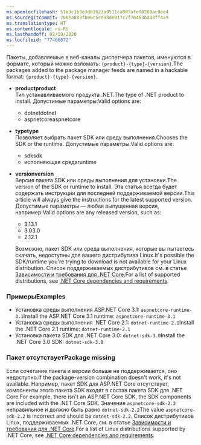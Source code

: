 ```yaml
---
ms.openlocfilehash: 51b3c1b3e3d61b23a0511ca807afef0269ac9ee4
ms.sourcegitcommit: 700ea803fb06c5ce98de017c7f76463ba33ff4a9
ms.translationtype: HT
ms.contentlocale: ru-RU
ms.lasthandoff: 02/19/2020
ms.locfileid: "77466072"
---
```


<span data-ttu-id="5f06c-101">Пакеты, добавляемые в веб-каналы диспетчера пакетов, именуются в формате, который можно взломать: `{product}-{type}-{version}`.</span><span class="sxs-lookup"><span data-stu-id="5f06c-101">The packages added to the package manager feeds are named in a hackable format: `{product}-{type}-{version}`.</span></span>

- <span data-ttu-id="5f06c-102">**product**</span><span class="sxs-lookup"><span data-stu-id="5f06c-102">**product**</span></span>\
<span data-ttu-id="5f06c-103">Тип устанавливаемого продукта .NET.</span><span class="sxs-lookup"><span data-stu-id="5f06c-103">The type of .NET product to install.</span></span> <span data-ttu-id="5f06c-104">Допустимые параметры:</span><span class="sxs-lookup"><span data-stu-id="5f06c-104">Valid options are:</span></span>

  - <span data-ttu-id="5f06c-105">dotnet</span><span class="sxs-lookup"><span data-stu-id="5f06c-105">dotnet</span></span>
  - <span data-ttu-id="5f06c-106">aspnetcore</span><span class="sxs-lookup"><span data-stu-id="5f06c-106">aspnetcore</span></span>

- <span data-ttu-id="5f06c-107">**type**</span><span class="sxs-lookup"><span data-stu-id="5f06c-107">**type**</span></span>\
<span data-ttu-id="5f06c-108">Позволяет выбрать пакет SDK или среду выполнения.</span><span class="sxs-lookup"><span data-stu-id="5f06c-108">Chooses the SDK or the runtime.</span></span> <span data-ttu-id="5f06c-109">Допустимые параметры:</span><span class="sxs-lookup"><span data-stu-id="5f06c-109">Valid options are:</span></span>

  - <span data-ttu-id="5f06c-110">sdk</span><span class="sxs-lookup"><span data-stu-id="5f06c-110">sdk</span></span>
  - <span data-ttu-id="5f06c-111">исполняющая среда</span><span class="sxs-lookup"><span data-stu-id="5f06c-111">runtime</span></span>

- <span data-ttu-id="5f06c-112">**version**</span><span class="sxs-lookup"><span data-stu-id="5f06c-112">**version**</span></span>\
<span data-ttu-id="5f06c-113">Версия пакета SDK или среды выполнения для установки.</span><span class="sxs-lookup"><span data-stu-id="5f06c-113">The version of the SDK or runtime to install.</span></span> <span data-ttu-id="5f06c-114">Эта статья всегда будет содержать инструкции для последней поддерживаемой версии.</span><span class="sxs-lookup"><span data-stu-id="5f06c-114">This article will always give the instructions for the latest supported version.</span></span> <span data-ttu-id="5f06c-115">Допустимые параметры — любая выпущенная версия, например:</span><span class="sxs-lookup"><span data-stu-id="5f06c-115">Valid options are any released version, such as:</span></span>

  - <span data-ttu-id="5f06c-116">3.1</span><span class="sxs-lookup"><span data-stu-id="5f06c-116">3.1</span></span>
  - <span data-ttu-id="5f06c-117">3.0</span><span class="sxs-lookup"><span data-stu-id="5f06c-117">3.0</span></span>
  - <span data-ttu-id="5f06c-118">2.1</span><span class="sxs-lookup"><span data-stu-id="5f06c-118">2.1</span></span>

  <span data-ttu-id="5f06c-119">Возможно, пакет SDK или среда выполнения, которые вы пытаетесь скачать, недоступны для вашего дистрибутива Linux.</span><span class="sxs-lookup"><span data-stu-id="5f06c-119">It's possible the SDK/runtime you're trying to download is not available for your Linux distribution.</span></span> <span data-ttu-id="5f06c-120">Список поддерживаемых дистрибутивов см. в статье [Зависимости и требования для .NET Core](../dependencies.md?pivots=os-linux).</span><span class="sxs-lookup"><span data-stu-id="5f06c-120">For a list of supported distributions, see [.NET Core dependencies and requirements](../dependencies.md?pivots=os-linux).</span></span>

### <a name="examples"></a><span data-ttu-id="5f06c-121">Примеры</span><span class="sxs-lookup"><span data-stu-id="5f06c-121">Examples</span></span>

- <span data-ttu-id="5f06c-122">Установка среды выполнения ASP.NET Core 3.1: `aspnetcore-runtime-3.1`</span><span class="sxs-lookup"><span data-stu-id="5f06c-122">Install the ASP.NET Core 3.1 runtime: `aspnetcore-runtime-3.1`</span></span>
- <span data-ttu-id="5f06c-123">Установка среды выполнения .NET Core 2.1: `dotnet-runtime-2.1`</span><span class="sxs-lookup"><span data-stu-id="5f06c-123">Install the .NET Core 2.1 runtime: `dotnet-runtime-2.1`</span></span>
- <span data-ttu-id="5f06c-124">Установка пакета SDK для .NET Core 3.0: `dotnet-sdk-3.0`</span><span class="sxs-lookup"><span data-stu-id="5f06c-124">Install the .NET Core 3.0 SDK: `dotnet-sdk-3.0`</span></span>

### <a name="package-missing"></a><span data-ttu-id="5f06c-125">Пакет отсутствует</span><span class="sxs-lookup"><span data-stu-id="5f06c-125">Package missing</span></span>

<span data-ttu-id="5f06c-126">Если сочетание пакета и версии больше не поддерживается, оно недоступно.</span><span class="sxs-lookup"><span data-stu-id="5f06c-126">If the package-version combination doesn't work, it's not available.</span></span> <span data-ttu-id="5f06c-127">Например, пакет SDK для ASP.NET Core отсутствует, компоненты этого пакета SDK входят в состав пакета SDK для .NET Core.</span><span class="sxs-lookup"><span data-stu-id="5f06c-127">For example, there isn't an ASP.NET Core SDK, the SDK components are included with the .NET Core SDK.</span></span> <span data-ttu-id="5f06c-128">Значение `aspnetcore-sdk-2.2` неправильное и должно быть равно `dotnet-sdk-2.2`</span><span class="sxs-lookup"><span data-stu-id="5f06c-128">The value `aspnetcore-sdk-2.2` is incorrect and should be `dotnet-sdk-2.2`.</span></span> <span data-ttu-id="5f06c-129">Список дистрибутивов Linux, поддерживаемых .NET Core, см. в статье [Зависимости и требования для .NET Core](../dependencies.md?pivots=os-linux).</span><span class="sxs-lookup"><span data-stu-id="5f06c-129">For a list of Linux distributions supported by .NET Core, see [.NET Core dependencies and requirements](../dependencies.md?pivots=os-linux).</span></span>
